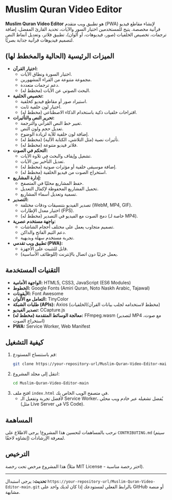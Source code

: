 # Muslim Quran Video Editor

**Muslim Quran Video Editor** هو تطبيق ويب متقدم (PWA) لإنشاء مقاطع فيديو قرآنية مخصصة. يتيح للمستخدمين اختيار السور والآيات، تحديد القارئ المفضل، إضافة ترجمات، تخصيص الخلفيات (صور، فيديوهات، أو ألوان)، تطبيق فلاتر، وتعديل أنماط النص لتصميم فيديوهات قرآنية جذابة بصريًا.

## الميزات الرئيسية (الحالية والمخطط لها)

*   **اختيار القرآن:**
    *   اختيار السورة ونطاق الآيات.
    *   مجموعة متنوعة من القراء المشهورين.
    *   دعم ترجمات متعددة.
    *   (مخطط له) البحث الصوتي عن الآيات.
*   **تخصيص الخلفية:**
    *   استيراد صور أو مقاطع فيديو كخلفية.
    *   اختيار لون خلفية ثابت.
    *   (مخطط له) اقتراحات خلفيات ذكية باستخدام الذكاء الاصطناعي.
*   **تحرير النص والتأثيرات:**
    *   تغيير خط النص القرآني والترجمة.
    *   تعديل حجم ولون النص.
    *   إضافة لون خلفية للآية لزيادة الوضوح.
    *   (مخطط له) تأثيرات نصية (مثل التلاشي، الكتابة الآلية).
    *   (مخطط له) فلاتر فيديو متنوعة.
*   **التحكم في الصوت:**
    *   تشغيل وإيقاف والبحث في تلاوة الآيات.
    *   تعديل التأخير بين الآيات.
    *   (مخطط له) إضافة موسيقى خلفية أو مؤثرات صوتية.
    *   (مخطط له) استخراج الصوت من فيديو الخلفية.
*   **إدارة المشاريع:**
    *   حفظ المشاريع محليًا في المتصفح.
    *   تحميل المشاريع المحفوظة لإكمال التعديل.
    *   تسمية وتعديل أسماء المشاريع.
*   **التصدير:**
    *   تصدير الفيديو بتنسيقات ودقات مختلفة (WebM, MP4, GIF).
    *   اختيار معدل الإطارات (FPS).
    *   (مخطط له) دمج الصوت مع الفيديو في التصدير (خاصة لـ MP4).
*   **واجهة مستخدم عصرية:**
    *   تصميم متجاوب يعمل على مختلف أحجام الشاشات.
    *   دعم الثيم الفاتح والداكن.
    *   تجربة مستخدم سهلة وبديهية.
*   **تطبيق ويب تقدمي (PWA):**
    *   قابل للتثبيت على الأجهزة.
    *   يعمل جزئيًا دون اتصال بالإنترنت (للوظائف الأساسية).

## التقنيات المستخدمة

*   **الواجهة الأمامية:** HTML5, CSS3, JavaScript (ES6 Modules)
*   **الخطوط:** Google Fonts (Amiri Quran, Noto Naskh Arabic, Tajawal)
*   **الأيقونات:** Font Awesome
*   **التعامل مع الألوان:** TinyColor
*   **طلبات الشبكة (APIs):** Axios (مخطط لاستخدامه لجلب بيانات القرآن/الخلفيات)
*   **تصدير الفيديو:** CCapture.js
*   **(مخطط له) معالجة الوسائط المتقدمة:** FFmpeg.wasm (لتصدير MP4 مع صوت، استخراج الصوت)
*   **PWA:** Service Worker, Web Manifest

## كيفية التشغيل

1.  قم باستنساخ المستودع:
    ```bash
    git clone https://your-repository-url/Muslim-Quran-Video-Editor-main.git
    ```
2.  انتقل إلى مجلد المشروع:
    ```bash
    cd Muslim-Quran-Video-Editor-main
    ```
3.  افتح ملف `index.html` في متصفح الويب الخاص بك.
    *   لأفضل تجربة وتفعيل الـ Service Worker، يُفضل تشغيله عبر خادم ويب محلي (مثل Live Server في VS Code).

## المساهمة

نرحب بالمساهمات لتحسين هذا المشروع! يرجى الاطلاع على `CONTRIBUTING.md` (سيتم إنشاؤه لاحقًا) لمعرفة الإرشادات.

## الترخيص

هذا المشروع مرخص تحت رخصة (مثلاً MIT License - اختر رخصة مناسبة).

---

**تحديث:** يرجى استبدال `https://your-repository-url/Muslim-Quran-Video-Editor-main.git` بالرابط الفعلي لمستودعك إذا كان لديك واحد على GitHub أو منصة مشابهة.
